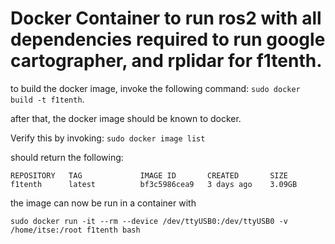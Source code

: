 # Docker Container to run ros2 with all dependencies required to run google cartographer, and rplidar for f1tenth.

to build the docker image, invoke the following command:
`sudo docker build -t f1tenth`.

after that, the docker image should be known to docker. 

Verify this by invoking: `sudo docker image list`

should return the following:
```
REPOSITORY   TAG             IMAGE ID       CREATED       SIZE
f1tenth      latest          bf3c5986cea9   3 days ago    3.09GB
```

the image can now be run in a container with

`sudo docker run -it --rm --device /dev/ttyUSB0:/dev/ttyUSB0 -v /home/itse:/root f1tenth bash`
